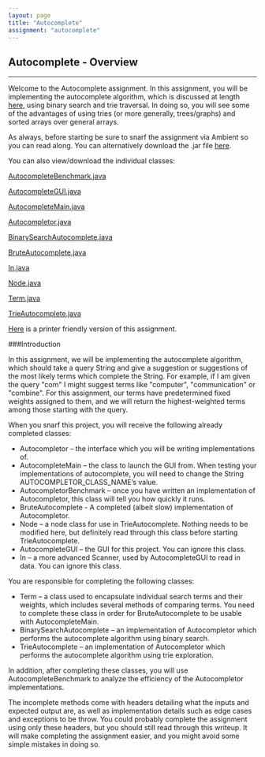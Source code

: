 ```yaml
---
layout: page
title: "Autocomplete"
assignment: "autocomplete"
---
```


## Autocomplete - Overview
---

Welcome to the Autocomplete assignment. In this assignment, you will be implementing the autocomplete algorithm, which is discussed at length [here](/autocomplete/1-autocomplete-algorithm.html), using binary search and trie traversal. In doing so, you will see some of the advantages of using tries (or more generally, trees/graphs) and sorted arrays over general arrays.

As always, before starting be sure to snarf the assignment via Ambient so you can read along. You can alternatively download the .jar file [here](/autocomplete/src/Autocomplete.jar).

You can also view/download the individual classes:

[AutocompleteBenchmark.java](/autocomplete/code/AutocompleteBenchmark.html)

[AutocompleteGUI.java](/autocomplete/code/AutocompleteGUI.html)

[AutocompleteMain.java](/autocomplete/code/AutocompleteMain.html)

[Autocompletor.java](/autocomplete/code/Autocompletor.html)

[BinarySearchAutocomplete.java](/autocomplete/code/BinarySearchAutocomplete.html)

[BruteAutocomplete.java](/autocomplete/code/BruteAutocomplete.html)

[In.java](/autocomplete/code/In.html)

[Node.java](/autocomplete/code/Node.html)

[Term.java](/autocomplete/code/Term.html)

[TrieAutocomplete.java](/autocomplete/code/TrieAutocomplete.html)

[Here](/autocomplete/printer-friendly.html) is a printer friendly version of this assignment.

###Introduction

In this assignment, we will be implementing the autocomplete algorithm, which should take a query String and give a suggestion or suggestions of the most likely  terms which complete the String. For example, if I am given the query "com" I might suggest terms like "computer", "communication" or "combine". For this assignment, our terms have predetermined fixed weights assigned to them, and we will return the highest-weighted terms among those starting with the query.

When you snarf this project, you will receive the following already completed classes:

<ul><li>Autocompletor – the interface which you will be writing implementations of.</li>
<li>AutocompleteMain – the class to launch the GUI from. When testing your implementations of autocomplete, you will need to change the String AUTOCOMPLETOR_CLASS_NAME’s value.</li>
<li>AutocompletorBenchmark – once you have written an implementation of Autocompletor, this class will tell you how quickly it runs.</li>
<li>BruteAutocomplete - A completed (albeit slow) implementation of Autocompletor. </li>
<li>Node – a node class for use in TrieAutocomplete. Nothing needs to be modified here, but definitely read through this class before starting TrieAutocomplete.</li>
<li>AutocompleteGUI – the GUI for this project. You can ignore this class.</li>
<li>In – a more advanced Scanner, used by AutocompleteGUI to read in data. You can ignore this class.</li></ul>

You are responsible for completing the following classes:

<ul><li>Term – a class used to encapsulate individual search terms and their weights, which includes several methods of comparing terms. You need to complete these class in order for BruteAutocomplete to be usable with AutocompleteMain.</li>
<li>BinarySearchAutocomplete – an implementation of Autocompletor which performs the autocomplete algorithm using binary search.</li>
<li>TrieAutocomplete – an implementation of Autocompletor which performs the autocomplete algorithm using trie exploration.</li></ul>

In addition, after completing these classes, you will use AutocompleteBenchmark to analyze the efficiency of the Autocompletor implementations.

The incomplete methods come with headers detailing what the inputs and expected output are, as well as implementation details such as edge cases and exceptions to be throw. You could probably complete the assignment using only these headers, but you should still read through this writeup. It will make completing the assignment easier, and you might avoid some simple mistakes in doing so.

